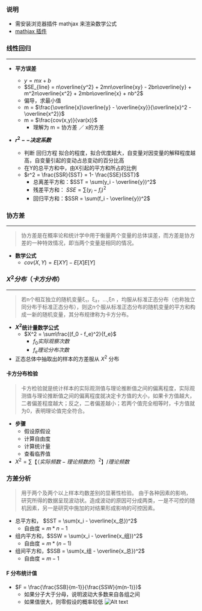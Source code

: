 ### 说明
* 需安装浏览器插件 mathjax 来渲染数学公式
* [mathjax 插件](https://chrome.google.com/webstore/detail/mathjax-plugin-for-github/ioemnmodlmafdkllaclgeombjnmnbima)

### 线性回归
------
* **平方误差**
	*  $y = mx + b$
	* $SE_{line} = n\overline{y^2} + 2mn\overline{xy} - 2bn\overline{y} + m^2n\overline{x^2} + 2mbn\overline{x} + nb^2$
	*  偏导，求最小值
	*  m = $\frac{\overline{x}\overline{y} - \overline{xy}}{\overline{x}^2 - \overline{x^2}}$
	*  m = $\frac{cov(x,y)}{var(x)}$
		*  理解为 m = 协方差 ／ x的方差
	
* **$r^2 -- 决定系数$**
	* 判断 回归方程 拟合的程度，拟合优度越大，自变量对因变量的解释程度越高，自变量引起的变动占总变动的百分比高
	* 在Y的总平方和中，由X引起的平方和所占的比例
	* $r^2  = \frac{SSR}{SST} = 1- \frac{SSE}{SST}$
		* 总离差平方和：$SST = \sum(y_i - \overline{y})^2$
		* 残差平方和： $SSE = \sum(y_i - f_i )^2$
		* 回归平方和：$SSR = \sum(f_i - \overline{y})^2$

### 协方差
------
> 协方差是在概率论和统计学中用于衡量两个变量的总体误差，而方差是协方差的一种特效情况，即当两个变量是相同的情况。

* **数学公式**
	* $cov(X,Y) = E[XY] - E[X]E[Y]$
	
### $X^2分布（卡方分布）$
------
> 若n个相互独立的随机变量ξ₁，ξ₂，...,ξn ，均服从标准正态分布（也称独立同分布于标准正态分布），则这n个服从标准正态分布的随机变量的平方和构成一新的随机变量，其分布规律称为卡方分布。
	
* **$X^2$统计量数学公式**
	* $X^2 =  \sum\frac{(f_0 - f_e)^2}{f_e}$
		*  $f_0实际观察次数$
		*  $f_e理论分布次数$
* 正态总体中抽取出的样本的方差服从 $X^2$ 分布	

#### 卡方分布检验
> 卡方检验就是统计样本的实际观测值与理论推断值之间的偏离程度，实际观测值与理论推断值之间的偏离程度就决定卡方值的大小，如果卡方值越大，二者偏差程度越大；反之，二者偏差越小；若两个值完全相等时，卡方值就为0，表明理论值完全符合。

* **步骤**
	* 假设原假设
	* 计算自由度
	* 计算统计量
	* 查看临界值
* $X^2=∑{【（实际频数-理论频数的）^2】/理论频数}$

### 方差分析
> 用于两个及两个以上样本均数差别的显著性检验。 由于各种因素的影响，研究所得的数据呈现波动状。造成波动的原因可分成两类，一是不可控的随机因素，另一是研究中施加的对结果形成影响的可控因素。


* 总平方和，  $SST =  \sum(x_i - \overline{x_总})^2$
	* 自由度 = $m*n - 1$
* 组内平方和，$SSW = \sum(x_i - \overline{x_组})^2$ 
	* 自由度 = $m*(n - 1)$
* 组间平方和，$SSB = \sum(x_组 - \overline{x_总})^2$
	* 自由度 = $m-1$

#### F 分布统计值
*  $F = \frac{\frac{SSB}{m-1}}{\frac{SSW}{m(n-1)}}$
	*  如果分子大于分母，说明波动大多数来自各组之间
	*  如果值很大，则零假设的概率较低
![Alt text](./1558269528627.png)